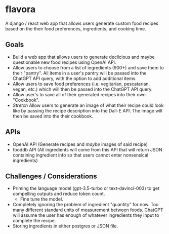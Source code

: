 # flavora

A django / react web app that allows users generate custom food recipes based on the their food preferences, ingredients, and cooking time.

## Goals

- Build a web app that allows users to generate declicious and maybe questionable new food recipes using OpenAI API.
- Allow users to choose from a list of ingredients (900+) and save them to their "pantry". All items in a user's pantry will be passed into the ChatGPT API query, with the option to add additional items.
- Allow users to save food preferences (i.e. vegitarian, pescatarian, vegan, etc.) which will then be passed into the ChatGPT API query.
- Allow user's to save all of their generated recipes into their own "Cookbook".
- *Stretch* Allow users to generate an image of what their recipe could look like by passing the recipe description into the Dall-E API. The image will then be saved into the their cookbook.

## APIs

- OpenAI API (Generate recipes and *maybe* images of said recipe)
- fooddb API (All ingredients will come from this API that will return JSON containing ingredient info so that users cannot enter nonsensical ingredients)

## Challenges / Considerations

- Priming the language model (gpt-3.5-turbo or text-davinci-003) to get compelling outputs and reduce token count.
  - Fine tune the model.
 - Completely ignoring the problem of ingredient "quantity" for now. Too many different standard units of measurement between foods. ChatGPT will assume the user has enough of whatever ingredients they input to complete the recipe.
 - Storing ingredients in either postgres or JSON file. 
